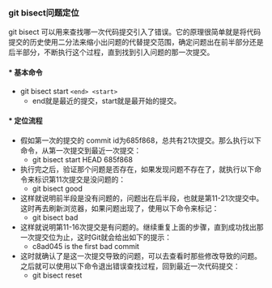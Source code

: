 ### git bisect问题定位

git bisect 可以用来查找哪一次代码提交引入了错误。它的原理很简单就是将代码提交的历史使用二分法来缩小出问题的代替提交范围，确定问题出在前半部分还是后半部分，不断执行这个过程，直到找到引入问题的那一次提交。

#### * 基本命令

* git bisect start `<end> <start>`
  * end就是最近的提交，start就是最开始的提交。

#### * 定位流程

* 假如第一次的提交的 commit id为685f868，总共有21次提交。那么执行以下命令，从第一次提交到最近一次提交：
  * git bisect start HEAD 685f868
* 执行完之后，验证那个问题是否存在，如果发现问题不存在了，就执行以下命令来标识第11次提交是没问题的：
  * git bisect good
* 这样就说明前半段是没有问题的，问题出在后半段，也就是第11-21次提交中。这时再去刷新浏览器，如果问题出现了，使用以下命令来标记：
  * git bisect bad
* 这样就说明第11-16次提交是有问题的。继续重复上面的步骤，直到成功找出那一次提交位为止，这时Git就会给出如下的提示：
  * c8ad045 is the first bad commit
* 这时就确认了是这一次提交导致的问题，可以去查看时那些修改导致的问题。之后就可以使用以下命令退出错误查找过程，回到最近一次代码提交：
  * git bisect reset
